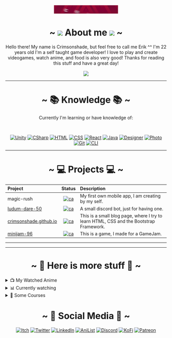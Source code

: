 <!-- BANNER [START] -->

<div align="center">
  <img src="https://github.com/crimsonshade/crimsonshade/blob/main/media/banner.gif" alt="Crimsonshade. Developer, Gamer, Musician, and more" style="width:200px">
  <br/>
</div>

<!-- BANNER [END] -->

<!-- ABOUT ME [START] -->

<div align="center">
  <h1>~ <img src="https://raw.githubusercontent.com/MartinHeinz/MartinHeinz/master/wave.gif" width="30px"> About me <img src="https://raw.githubusercontent.com/MartinHeinz/MartinHeinz/master/wave.gif" width="30px"> ~</h1>
  <p>
    Hello there! My name is Crimsonshade, but feel free to call me Erik ^^ I'm 22 years old I'm a self taught game developer! I love to play and create videogames, watch anime, and food is also very good! Thanks for reading this stuff and have a great day!
  </p>
  <a href="#">
    <img src="https://github-readme-stats.vercel.app/api?username=crimsonshade&show_icons=true&theme=radical&hide=stars,prs&include_all_commits=true&custom_title=Crimsonshades+Stats" align="center" />
  </a>
  </div>

<!-- ABOUT ME [END] -->

<!-- KNOWLEDGE [START] -->

  <hr>
  <div align="center">
  
  # ~ 📚 Knowledge 📚 ~
  
  Currently I'm learning or have knowledge of:

  <br />

  <!-- KNOWLEDGE BAGES [START] -->

  [![Unity][Image_Unity]](https://unity.com) [![CSharp][Image_Csharp]](https://docs.microsoft.com/en-us/dotnet/csharp/) [![HTML][Image_HTML]](https://www.w3schools.com/html/default.asp) [![CSS][Image_CSS]](https://www.w3schools.com/css/default.asp) [![React][Image_React]](https://reactjs.org) [![Java][Image_Java]](https://www.java.com/de/) [![Designer][Image_Design]](https://affinity.serif.com/de/designer/) [![Photo][Image_Photo]](https://affinity.serif.com/de/photo/) [![Git][Image_git]](https://git-scm.com) [![CLI][Image_Cli]](https://cli.github.com)

  <!-- KNOWLEDGE BAGES [END] -->
  
  </div>
  
  <!-- KNOWLEDGE [END] -->

  <!-- PROJECTS [START] -->

  <div align="center">
  
  ---
  
  # ~ 💻 Projects 💻 ~
  | Project | Status | Description |
  |:--------|:------:|:------------|
  | magic-rush | [![ca][WO-pj_01]][pj_01_l] | My first own mobile app, I am creating by my self. |
  | [ludum-dare-50][pj_02] | [![ca][WO-pj_02]][pj_02_l] | A small discord bot, just for having one.|
  | [crimsonshade.github.io][pj_03] | [![ca][WO-pj_03]][pj_03_l]   | This is a small blog page, where I try to learn HTML, CSS and the Bootstrap Framework. |
  | [minijam-96][pj_04] | [![ca][WO-pj_04]][pj_04_l] | This is a game, I made for a GameJam. |
  
  </div>

<!-- PROJECTS [END] -->

<!-- MORE [START] -->

  <hr>
  <div align="center">

  ---

  # ~ 🥰 Here is more stuff 🥰 ~

  <div align="left">

  <!-- WATCHED ANIME [START] -->

<details>
<summary>📺 My Watched Anime</summary>

| NR | Title | Watched (first time) | Rating | Rewatches |
|:--:|-------|---------|--------|-----------|
| 0 | [Demon Slayer: Kimetsu no Yaiba](https://anilist.co/anime/101922/Demon-Slayer-Kimetsu-no-Yaiba/) | `05.04.2022`| ⭐⭐⭐⭐⭐ | 2 |
| 1 | [Gurren Lagann](https://anilist.co/anime/2001/Gurren-Lagann/) | `12.06.2021` | ⭐⭐⭐⭐ | 0 |
| 2 | [High School DxD](https://anilist.co/anime/2001/Gurren-Lagann/) | `25.08.2020` | ⭐⭐⭐⭐⭐ | 0 |
| 3 | [Kill la Kill](https://anilist.co/anime/18679/Kill-la-Kill/) | `unkown` | ⭐⭐⭐ | 0 |
| 4 | [Your Name.](https://anilist.co/anime/21519/Your-Name/) | `03.04.2022` | ⭐⭐⭐⭐⭐ | 1 |
| 5 | [Seraph of the End: Vampire Reign](https://anilist.co/anime/20829/Seraph-of-the-End-Vampire-Reign/) | `unkown` | ⭐⭐ | 0 |
| 6 | [Spirited Away](https://anilist.co/anime/199/Spirited-Away/) | `11.03.2016` | ⭐⭐⭐⭐⭐ | 0 |
| 7 | [The Testament of Sister New Devil](https://anilist.co/anime/20678/The-Testament-of-Sister-New-Devil/) | `unknown` | ⭐⭐⭐⭐ | 0 |
| 8 | [Naruto](https://anilist.co/anime/20/Naruto/) | `unknown` | ⭐⭐⭐⭐ | 0 |

</details>

<!-- WATCHED ANIME [END] -->

<!-- CURRENTLY WATCHING [START] -->

<details>
<summary>📊 Currently watching</summary>

* [watched episode 6 and 7](https://anilist.co/activity/396523295) of [Spy x Family](https://anilist.co/anime/140960/SPY-x-FAMILY/)
* [watched episode 16](https://anilist.co/activity/395994105) of [The Rising of the Shield Hero](https://anilist.co/anime/99263/The-Rising-of-the-Shield-Hero/)
* [watched episode 10](https://anilist.co/activity/396489754) of [Black Clover](https://anilist.co/anime/97940/Black-Clover/)
* [watched episode 37](https://anilist.co/activity/396490269) of [Fairy Tail](https://anilist.co/anime/6702/Fairy-Tail/)
* [watched episode 10](https://anilist.co/activity/396490694) of [Jujutsu Kaisen](https://anilist.co/anime/113415/JUJUTSU-KAISEN/)

</details>

<!-- CURRENTLY WATCHING [END] -->

<!-- COURSES [START] -->

<details>
<summary>🏫 Some Courses</summary>

| Lang | Course | Completion | Platform |
|:----:|--------|:----------:|:--------:|
| DE | [Affinity Designer Meisterkurs: Der Komplette Kurs](./media/Certificates/AffinityDesigner.pdf) | `07.01.2022` | [Udemy](https://www.udemy.com/course/affinity-designer-meisterkurs/) |
| DE | [Die komplette Unity & C# Masterclass - Entwickle 5 Spiele](./media/Certificates/Unity_C%23.pdf) | `15.01.2020` | [Udemy](https://www.udemy.com/course/die_unity_masterclass/) |
| DE | [Git Komplettkurs: Vom Anfänger zum Profi (inkl. GitHub)](./media/Certificates/Git.pdf) | `16.12.2021` | [Udemy](https://www.udemy.com/course/git-komplett/) |
| DE | [Der komplette Blender Kurs - Erstelle hochwertige 3D Modelle](./media/Certificates/Blender.pdf) | `26.11.2019` | [Udemy](https://www.udemy.com/course/blender-komplettkurs/) |
| EN | [Learn Unity 2D. Make Your First Mobile Game.](./media/Certificates/Unity_Flappy.pdf) | `17.07.2020` | [Udemy](https://www.udemy.com/course/learn-unity-make-your-first-mobile-game/) |
| EN | [C# Basics for Beginners: Learn C# Fundamentals by Coding]() | `00.0%` | [Udemy](https://www.udemy.com/course/csharp-tutorial-for-beginners/) |

</details>

<!-- COURSES [END] -->

  </div>

  <!-- MORE [END] -->

  <!-- SOCIALS [START] -->

  # ~ 🤜 Social Media 🤛 ~
  
  [![Itch][SI-it]][SL-it]
  [![Twitter][SI-tt]][SL-tt]
  [![LinkedIn][SI-li]][SL-li]
  [![AniList][SI-al]][SL-al]
  [![Discord][SI-dc]][SL-dc]
  [![KoFi][SI-kf]][SL-kf]
  [![Patreon][SI-pa]][SL-pa]

  <!-- SOCIALS [END] -->

</div>
  
<!-- IMAGES -->

<!-- KNOWLEGE BAGDE [START] -->

[Image_unity]:  https://img.shields.io/badge/-Unity-%23FFFFFF?style=for-the-badge&logo=Unity&logoColor=black
[Image_HTML]:   https://img.shields.io/badge/-HTML-%23E34F26?style=for-the-badge&logo=html5&logoColor=white
[Image_CSS]:    https://img.shields.io/badge/-CSS-%231572B6?style=for-the-badge&logo=css3&logoColor=white
[Image_React]:  https://img.shields.io/badge/-React-%2361DAFB?style=for-the-badge&logo=react&logoColor=black
[Image_CSharp]: https://img.shields.io/badge/-C%23-%23239120?style=for-the-badge&logo=csharp
[Image_Java]:   https://img.shields.io/badge/-Java-%23007396?style=for-the-badge&logo=java&logoColor=white
[Image_Design]: https://img.shields.io/badge/-Affinity%20Designer-%231B72BE?style=for-the-badge&logo=affinity-designer&logoColor=white
[Image_Photo]:  https://img.shields.io/badge/-Affinity%20Photo-%237E4DD2?style=for-the-badge&logo=affinity-photo&logoColor=white
[Image_Git]:    https://img.shields.io/badge/-Git-%23F05032?style=for-the-badge&logo=git&logoColor=white
[Image_Cli]:    https://img.shields.io/badge/-GitHub%20Cli-%23181717?style=for-the-badge&logo=github&logoColor%20=%20white

<!-- KNOWLEGDE BADGE [END] -->

<!-- BANNER [START] -->

[1.1]: https://github.com/crimsonshade/crimsonshade/blob/main/media/banner.gif

<!-- BANNER [END] -->

<!-- PROJECT STATUS BADGE [START] -->

[WO-pj_01]: https://img.shields.io/badge/Status-wip-orange?style=flat-square&logo=google-drive&logoColor=white
[WO-pj_02]: https://img.shields.io/badge/Status-done-brightgreen?style=flat-square&logo=itch.io&logoColor=white
[WO-pj_03]: https://img.shields.io/badge/Visit-me-blue?style=flat-square
[WO-pj_04]: https://img.shields.io/badge/Status-done-brightgreen?style=flat-square&logo=itch.io&logoColor=white

<!-- PROJECT STATUS BADGE [END] -->

<!-- PROJECT ISSUES BADGE [START] -->

[pj_01_i]: https://img.shields.io/github/issues/crimsonshade/magic-rush?style=flat-square

<!-- PROJECT ISSUES BADGE [END] -->

<!-- SOCIALS BADGE [START] -->

[SI-it]: https://img.shields.io/badge/Itch.io-FA5C5C?style=for-the-badge&logo=itchdotio&logoColor=white
[SI-tt]: https://img.shields.io/badge/Twitter-1DA1F2?style=for-the-badge&logo=twitter&logoColor=white
[SI-li]: https://img.shields.io/badge/-LinkedIn-%230A66C2?style=for-the-badge&logo=linkedin&logoColor=white
[SI-al]: https://img.shields.io/badge/-AniList-%2302A9FF?style=for-the-badge&logo=anilist&logoColor=white
[SI-dc]: https://img.shields.io/badge/Discord-7289DA?style=for-the-badge&logo=discord&logoColor=white
[SI-kf]: https://img.shields.io/badge/Coffee-FFDD00?style=for-the-badge&logo=buy-me-a-coffee&logoColor=black
[SI-pa]: https://img.shields.io/badge/-Patreon-%23FF424D?style=for-the-badge&logo=patreon&logoColor=white

<!-- SOCIALS BADGE [END] -->

<!-- LINKS -->

<!-- TO PROJECTS LINKS [START] -->

[1]:     https://crimsonshade.github.io/
[pj_01]: https://github.com/crimsonshade/magic-rush
[pj_02]:    https://github.com/crimsonshade/run-fast
[pj_03]:    https://github.com/crimsonshade/crimsonshade.github.io
[pj_04]:  https://github.com/crimsonshade/minijam-96

<!-- TO PROJECT LINKS [END] -->

<!-- PROJECT DOWNLOAD [START] -->

[pj_01_l]: https://drive.google.com/file/d/1h9U0aOT1zBLbaSAovF2wM4QC8lAxJ1xj/view?usp=sharing
[pj_02_l]: https://crimsonshade.itch.io/ldjam-50
[pj_03_l]: https://crimsonshade.github.io/
[pj_04_l]: https://crimsonshade.itch.io/devils-fate

<!-- PROJECT DONWLOAD [END] -->

<!-- SOCIALS LINKS [START] -->

[SL-it]: https://crimsonshade.itch.io/
[SL-tt]: https://twitter.com/crimsonshade_
[SL-li]: https://www.linkedin.com/in/erik-huebl/
[SL-al]: https://anilist.co/user/CrimsonshadeTV/
[SL-dc]: http://bots-entertainment.com/discord
[SL-kf]: https://www.buymeacoffee.com/crimsonshade
[SL-pa]: https://www.patreon.com/crimsonshade

<!-- SOCIALS LINKS [END] -->